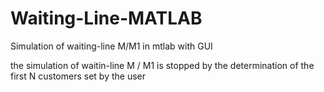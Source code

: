 # Waiting-Line-MATLAB
Simulation of waiting-line M/M1 in mtlab with GUI

the simulation of waitin-line M / M1 is stopped by the determination of the first N customers set by the user
